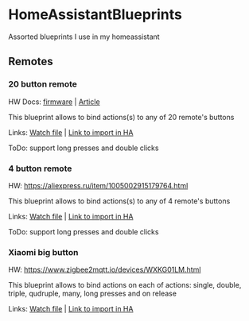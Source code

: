 # HomeAssistantBlueprints
Assorted blueprints I use in my homeassistant

## Remotes 

### 20 button remote 

HW Docs: [firmware](https://github.com/diyruz/freepad) | [Article](https://modkam.ru/2019/11/13/pult-zigbee-v2-prosto-otlomi-lishnee/)

This blueprint allows to bind actions(s) to any of 20 remote's buttons

Links: [Watch file](https://github.com/Gromina/HomeAssistantBlueprints/blob/master/remotes/20-button-zigbee.yaml) | [Link to import in HA](https://raw.githubusercontent.com/Gromina/HomeAssistantBlueprints/master/remotes/20-button-zigbee.yaml)

ToDo: support long presses and double clicks


### 4 button remote 

HW: https://aliexpress.ru/item/1005002915179764.html

This blueprint allows to bind actions(s) to any of 4 remote's buttons

Links: [Watch file](https://github.com/Gromina/HomeAssistantBlueprints/blob/master/remotes/4-button-zigbee.yaml) | [Link to import in HA](https://raw.githubusercontent.com/Gromina/HomeAssistantBlueprints/master/remotes/4-button-zigbee.yaml)

ToDo: support long presses and double clicks

### Xiaomi big button

HW: https://www.zigbee2mqtt.io/devices/WXKG01LM.html

This blueprint allows to bind actions on each of actions: single, double, triple, qudruple, many, long presses and on release

Links: [Watch file](https://github.com/Gromina/HomeAssistantBlueprints/blob/master/remotes/xiaomi-button-WXKG01LM.yaml) | [Link to import in HA](https://raw.githubusercontent.com/Gromina/HomeAssistantBlueprints/master/remotes/xiaomi-button-WXKG01LM.yaml)
